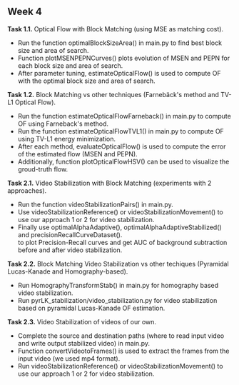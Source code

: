 ## Week 4

**Task 1.1.** Optical Flow with Block Matching (using MSE as matching cost).   
  - Run the function optimalBlockSizeArea() in main.py to find best block size and area of search.    
  - Function plotMSENPEPNCurves() plots evolution of MSEN and PEPN for each block size and area of search.   
  - After parameter tuning, estimateOpticalFlow() is used to compute OF with the optimal block size and area of search.   

**Task 1.2.** Block Matching vs other techniques (Farnebäck's method and TV-L1 Optical Flow).    
  - Run the function estimateOpticalFlowFarneback() in main.py to compute OF using Farneback's method.   
  - Run the function estimateOpticalFlowTVL1() in main.py to compute OF using TV-L1 energy minimization.   
  - After each method, evaluateOpticalFlow() is used to compute the error of the estimated flow (MSEN and PEPN).   
  - Additionally, function plotOpticalFlowHSV() can be used to visualize the groud-truth flow.   
  
**Task 2.1.** Video Stabilization with Block Matching (experiments with 2 approaches).   
  - Run the function videoStabilizationPairs() in main.py.   
  - Use videoStabilizationReference() or videoStabilizationMovement() to use our approach 1 or 2 for video stabilization. 
  - Finally use optimalAlphaAdaptive(), optimalAlphaAdaptiveStabilized() and precisionRecallCurveDataset().       
    to plot Precision-Recall curves and get AUC of background subtraction before and after video stabilization.       
  
**Task 2.2.** Block Matching Video Stabilization vs other techiques (Pyramidal Lucas-Kanade and Homography-based).   
  - Run HomographyTransformStab() in main.py for homography based video stabilization.    
  - Run pyrLK_stabilization/video_stabilization.py for video stabilization based on pyramidal Lucas-Kanade OF estimation.    

**Task 2.3.** Video Stabilization of videos of our own.    
  - Complete the source and destination paths (where to read input video and write output stabilized video) in main.py.    
  - Function convertVideotoFrames() is used to extract the frames from the input video (we used mp4 format).   
  - Run videoStabilizationReference() or videoStabilizationMovement() to use our approach 1 or 2 for video stabilization.    
